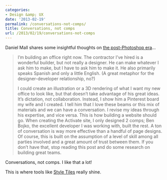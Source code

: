 ```yaml
---
categories:
- Design &amp; UX
date: '2013-02-19'
permalink: /conversations-not-comps/
title: Conversations, not comps
url: /2013/02/19/conversations-not-comps
---
```


Daniel Mall shares some insightful thoughts on <a href="http://danielmall.com/articles/the-post-psd-era/">the post-Photoshop era</a>...

<blockquote>I’m building an office right now. The contractor I’ve hired is a wonderful builder, but not really a designer. He can make whatever I ask him to make, but I have to ask him to make it. He also primarily speaks Spanish and only a little English. (A great metaphor for the designer-developer relationship, no?)

I could create an illustration or a 3D rendering of what I want my new office to look like, but that doesn’t take advantage of his great ideas. It’s dictation, not collaboration. Instead, I show him a Pinterest board my wife and I created. I tell him that I love these beams or this mix of materials and we can have a conversation. I revise my ideas through his expertise, and vice versa. This is how building a website should go. When creating the Activate site, I only designed 2 comps; Ben Bojko, the excellent developer I was working with, built the rest. A ton of conversation is way more effective than a handful of page designs. Of course, this is built on the assumption of a level of skill among all parties involved and a great amount of trust between them. If you don’t have that, stop reading this post and do some research on building great teams.</blockquote>

Conversations, not comps. I like that a lot!

This is where tools like <a href="http://styletil.es/">Style Tiles</a> really shine.